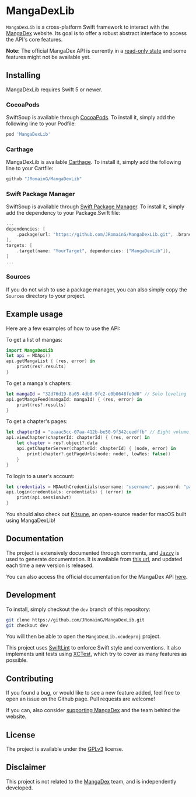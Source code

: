 # MangaDexLib

`MangaDexLib` is a cross-platform Swift framework to interact with the [MangaDex](https://mangadex.org) website. Its goal is to offer a robust abstract interface to access the API's core features.

**Note:** The official MangaDex API is currently in a [read-only state](https://twitter.com/MangaDexRE/status/1391016884514996225) and some features might not be available yet.

## Installing

MangaDexLib requires Swift 5 or newer.

### CocoaPods

SwiftSoup is available through [CocoaPods](http://cocoapods.org). To install it, simply add the following line to your Podfile:

```ruby
pod 'MangaDexLib'
```

### Carthage

MangaDexLib is available [Carthage](https://github.com/Carthage/Carthage). To install it, simply add the following line to your Cartfile:

```ruby
github "JRomainG/MangaDexLib"
```

### Swift Package Manager

SwiftSoup is available through [Swift Package Manager](https://github.com/apple/swift-package-manager). To install it, simply add the dependency to your Package.Swift file:

```swift
...
dependencies: [
    .package(url: "https://github.com/JRomainG/MangaDexLib.git", .branch("master")),
],
targets: [
    .target(name: "YourTarget", dependencies: ["MangaDexLib"]),
]
...
```

### Sources

If you do not wish to use a package manager, you can also simply copy the `Sources` directory to your project.

## Example usage

Here are a few examples of how to use the API:

To get a list of mangas:

```swift
import MangaDexLib
let api = MDApi()
api.getMangaList { (res, error) in
    print(res?.results)
}
```

To get a manga's chapters:

```swift
let mangaId = "32d76d19-8a05-4db0-9fc2-e0b0648fe9d0" // Solo leveling
api.getMangaFeed(mangaId: mangaId) { (res, error) in
    print(res?.results)
}
```

To get a chapter's pages:

```swift
let chapterId = "eaaac5cc-07aa-412b-be50-9f342ceedffb" // Eight volume 4 chapter 37.6 (en)
api.viewChapter(chapterId: chapterId) { (res, error) in
    let chapter = res?.object?.data
    api.getChapterServer(chapterId: chapterId) { (node, error) in
        print(chapter?.getPageUrls(node: node!, lowRes: false))
    }
}
```

To login to a user's account:

```swift
let credentials = MDAuthCredentials(username: "username", password: "password")
api.login(credentials: credentials) { (error) in
    print(api.sessionJwt)
}
```

You should also check out [Kitsune](https://github.com/JRomainG/Kitsune-macOS), an open-source reader for macOS built using MangaDexLib!

## Documentation

The project is extensively documented through comments, and [Jazzy](https://github.com/realm/jazzy) is used to generate documentation. It is available from [this url](https://jean-romain.com/MangaDexLib), and updated each time a new version is released.

You can also access the official documentation for the MangaDex API [here](https://api.mangadex.org/docs.html).

## Development

To install, simply checkout the `dev` branch of this repository:

```bash
git clone https://github.com/JRomainG/MangaDexLib.git
git checkout dev
```

You will then be able to open the `MangaDexLib.xcodeproj` project.

This project uses [SwiftLint](https://github.com/realm/SwiftLint) to enforce Swift style and conventions. It also implements unit tests using [XCTest](https://developer.apple.com/documentation/xctest), which try to cover as many features as possible.

## Contributing

If you found a bug, or would like to see a new feature added, feel free to open an issue on the Github page. Pull requests are welcome!

If you can, also consider [supporting MangaDex](https://mangadex.org/support) and the team behind the website.

## License

The project is available under the [GPLv3](https://www.gnu.org/licenses/gpl-3.0.en.html) license.

## Disclaimer

This project is not related to the [MangaDex](https://mangadex.org) team, and is independently developed.
